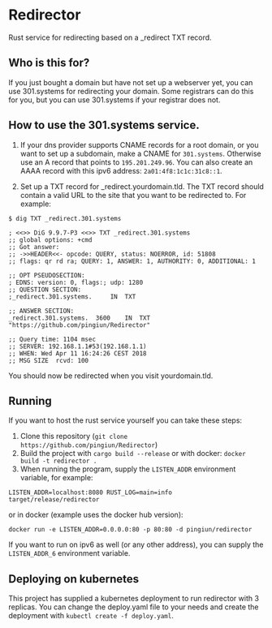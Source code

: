 # Redirector
Rust service for redirecting based on a _redirect TXT record.

## Who is this for?
If you just bought a domain but have not set up a webserver yet, you can use 
301.systems for redirecting your domain. Some registrars can do this for you,
but you can use 301.systems if your registrar does not.

## How to use the 301.systems service.
1. If your dns provider supports CNAME records for a root domain, or you want to set up a subdomain, make a 
CNAME for `301.systems`. Otherwise use an A record that points to `195.201.249.96`.
You can also create an AAAA record with this ipv6 address: `2a01:4f8:1c1c:31c8::1`.

2. Set up a TXT record for _redirect.yourdomain.tld. The TXT record should
contain a valid URL to the site that you want to be redirected to. For example:
```terminal
$ dig TXT _redirect.301.systems

; <<>> DiG 9.9.7-P3 <<>> TXT _redirect.301.systems
;; global options: +cmd
;; Got answer:
;; ->>HEADER<<- opcode: QUERY, status: NOERROR, id: 51808
;; flags: qr rd ra; QUERY: 1, ANSWER: 1, AUTHORITY: 0, ADDITIONAL: 1

;; OPT PSEUDOSECTION:
; EDNS: version: 0, flags:; udp: 1280
;; QUESTION SECTION:
;_redirect.301.systems.		IN	TXT

;; ANSWER SECTION:
_redirect.301.systems.	3600	IN	TXT	"https://github.com/pingiun/Redirector"

;; Query time: 1104 msec
;; SERVER: 192.168.1.1#53(192.168.1.1)
;; WHEN: Wed Apr 11 16:24:26 CEST 2018
;; MSG SIZE  rcvd: 100
```

You should now be redirected when you visit yourdomain.tld.

## Running
If you want to host the rust service yourself you can take these steps:
1. Clone this repository (`git clone https://github.com/pingiun/Redirector`)
2. Build the project with `cargo build --release` or with docker: `docker build -t redirector .`
3. When running the program, supply the `LISTEN_ADDR` environment variable, for example:
```terminal
LISTEN_ADDR=localhost:8080 RUST_LOG=main=info target/release/redirector
```
or in docker (example uses the docker hub version):
```terminal
docker run -e LISTEN_ADDR=0.0.0.0:80 -p 80:80 -d pingiun/redirector
```

If you want to run on ipv6 as well (or any other address), you can supply the `LISTEN_ADDR_6` environment variable.

## Deploying on kubernetes
This project has supplied a kubernetes deployment to run redirector with 3 replicas. You can change the deploy.yaml file to your needs and create the deployment with `kubectl create -f deploy.yaml`.
